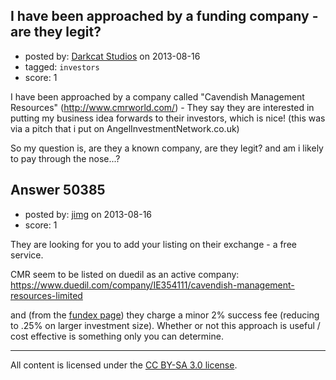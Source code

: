 ## I have been approached by a funding company - are they legit?

- posted by: [Darkcat Studios](https://stackexchange.com/users/-1/18414-darkcat-studios) on 2013-08-16
- tagged: `investors`
- score: 1

I have been approached by a company called "Cavendish Management Resources" (http://www.cmrworld.com/) - They say they are interested in putting my business idea forwards to their investors, which is nice! (this was via a pitch that i put on AngelInvestmentNetwork.co.uk)

So my question is, are they a known company, are they legit? and am i likely to pay through the nose...?





## Answer 50385

- posted by: [jimg](https://stackexchange.com/users/-1/2380-jimg) on 2013-08-16
- score: 1

<p>They are looking for you to add your listing on their exchange - a free service.  </p>

<p>CMR seem to be listed on duedil as an active company:
<a href="https://www.duedil.com/company/IE354111/cavendish-management-resources-limited" rel="nofollow">https://www.duedil.com/company/IE354111/cavendish-management-resources-limited</a></p>

<p>and (from the <a href="http://www.cmrworld.com/bexchange/" rel="nofollow">fundex page</a>) they charge a minor 2% success fee (reducing to .25% on larger investment size).  Whether or not this approach is useful / cost effective is something only you can determine. </p>




---

All content is licensed under the [CC BY-SA 3.0 license](https://creativecommons.org/licenses/by-sa/3.0/).

